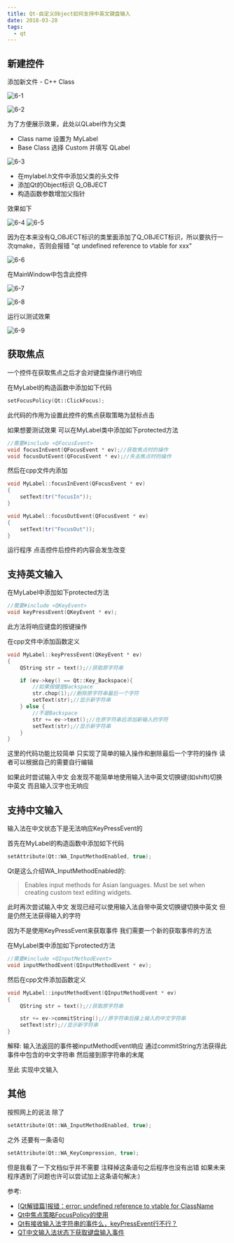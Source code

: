 ```yaml
---
title: Qt-自定义Object如何支持中英文键盘输入
date: 2018-03-28
tags:
  - qt
---
```


## 新建控件

添加新文件 - C++ Class

![6-1](./_img/6-1.png)

![6-2](./_img/6-2.png)

为了方便展示效果，此处以QLabel作为父类

- Class name 设置为 MyLabel
- Base Class 选择 Custom 并填写 QLabel

![6-3](./_img/6-3.png)

- 在mylabel.h文件中添加父类的头文件<QLabel>
- 添加Qt的Object标识 Q_OBJECT
- 构造函数参数增加父指针

效果如下

![6-4](./_img/6-4.png)
![6-5](./_img/6-5.png)

因为在本来没有Q_OBJECT标识的类里面添加了Q_OBJECT标识，所以要执行一次qmake，否则会报错 "qt undefined reference to vtable for xxx"

![6-6](./_img/6-6.png)

在MainWindow中包含此控件

![6-7](./_img/6-7.png)

![6-8](./_img/6-8.png)

运行以测试效果

![6-9](./_img/6-9.png)

## 获取焦点

一个控件在获取焦点之后才会对键盘操作进行响应

在MyLabel的构造函数中添加如下代码

```cpp
setFocusPolicy(Qt::ClickFocus);
```

此代码的作用为设置此控件的焦点获取策略为鼠标点击

如果想要测试效果 可以在MyLabel类中添加如下protected方法

```cpp
//需要#include <QFocusEvent>
void focusInEvent(QFocusEvent * ev);//获取焦点时的操作
void focusOutEvent(QFocusEvent * ev);//失去焦点时的操作
```

然后在cpp文件内添加

```cpp
void MyLabel::focusInEvent(QFocusEvent * ev)
{
	setText(tr("focusIn"));
}

void MyLabel::focusOutEvent(QFocusEvent * ev)
{
	setText(tr("FocusOut"));
}
```

运行程序 点击控件后控件的内容会发生改变

## 支持英文输入

在MyLabel中添加如下protected方法

```cpp
//需要#include <QKeyEvent>
void keyPressEvent(QKeyEvent * ev);
```
此方法将响应键盘的按键操作

在cpp文件中添加函数定义

```cpp
void MyLabel::keyPressEvent(QKeyEvent * ev)
{
	QString str = text();//获取原字符串

	if (ev->key() == Qt::Key_Backspace){
		//如果按键是Backspace
		str.chop(1);//删除原字符串最后一个字符
		setText(str);//显示新字符串
	} else {
		//不是Backspace
		str += ev->text();//在原字符串后添加新输入的字符
		setText(str);//显示新字符串
	}
}
```

这里的代码功能比较简单 只实现了简单的输入操作和删除最后一个字符的操作 读者可以根据自己的需要自行编辑

如果此时尝试输入中文 会发现不能简单地使用输入法中英文切换键(如shift)切换中英文 而且输入汉字也无响应

## 支持中文输入

输入法在中文状态下是无法响应KeyPressEvent的

首先在MyLabel的构造函数中添加如下代码

```cpp
setAttribute(Qt::WA_InputMethodEnabled, true);
```

Qt是这么介绍WA_InputMethodEnabled的:

> Enables input methods for Asian languages. Must be set when creating custom text editing widgets.

此时再次尝试输入中文 发现已经可以使用输入法自带中英文切换键切换中英文 但是仍然无法获得输入的字符

因为不是使用KeyPressEvent来获取事件 我们需要一个新的获取事件的方法

在MyLabel类中添加如下protected方法

```cpp
//需要#include <QInputMethodEvent>
void inputMethodEvent(QInputMethodEvent * ev);
```

然后在cpp文件添加函数定义

```cpp
void MyLabel::inputMethodEvent(QInputMethodEvent * ev)
{
	QString str = text();//获取原字符串

	str += ev->commitString();//原字符串后接上输入的中文字符串
	setText(str);//显示新字符串
}
```

解释: 输入法返回的事件被inputMethodEvent响应 通过commitString方法获得此事件中包含的中文字符串 然后接到原字符串的末尾

至此 实现中文输入

## 其他

按照网上的说法 除了

```cpp
setAttribute(Qt::WA_InputMethodEnabled, true);
```

之外 还要有一条语句

```cpp
setAttribute(Qt::WA_KeyCompression, true);
```

但是我看了一下文档似乎并不需要 注释掉这条语句之后程序也没有出错 如果未来程序遇到了问题也许可以尝试加上这条语句解决:)

参考:
- [ [Qt解错篇]报错：error: undefined reference to vtable for ClassName](https://blog.csdn.net/u013686019/article/details/38712563)
- [Qt中焦点策略FocusPolicy的使用](https://jingyan.baidu.com/article/d621e8da0c25032865913f87.html)
- [Qt有接收输入法字符串的事件么，keyPressEvent行不行？](https://bbs.csdn.net/topics/390154489)
- [QT中文输入法状态下获取键盘输入事件](https://blog.csdn.net/dongpanshan/article/details/78251556)
